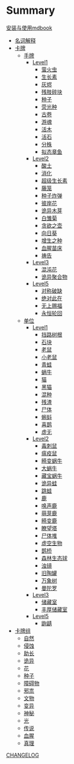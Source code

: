 # Summary

[安装与使用mdbook](安装与使用mdbook.md)

- [名词解释](名词解释.md)
- [卡牌]()
    - [手牌]()
        - [Level1]()
            - [萤火虫](卡牌/萤火虫.md)
            - [生长素](卡牌/生长素.md)
            - [灰烬](卡牌/灰烬.md)
            - [残肢碎块](卡牌/残肢碎块.md)
            - [种子](卡牌/种子.md)
            - [荧光种](卡牌/荧光种.md)
            - [古卷](卡牌/古卷.md)
            - [游魂](卡牌/游魂.md)
            - [活木](卡牌/活木.md)
            - [活石](卡牌/活石.md)
            - [分株](卡牌/分株.md)
            - [拟态章鱼](卡牌/拟态章鱼.md)
        - [Level2]()
            - [酸土](卡牌/酸土.md)
            - [消化](卡牌/消化.md)
            - [超级生长素](卡牌/超级生长素.md)
            - [藤笼](卡牌/藤笼.md)
            - [种子炸弹](卡牌/种子炸弹.md)
            - [彼岸花](卡牌/彼岸花.md)
            - [诡异木芽](卡牌/诡异木芽.md)
            - [白雏菊](卡牌/白雏菊.md)
            - [贪欲之壶](卡牌/贪欲之壶.md)
            - [向日葵](卡牌/向日葵.md)
            - [增生之种](卡牌/增生之种.md)
            - [血腥苗床](卡牌/血腥苗床.md)
            - [祷告](卡牌/祷告.md)
        - [Level3]()
            - [混沌花](卡牌/混沌花.md)
            - [诡异聚合物](卡牌/诡异聚合物.md)
        - [Level5]()
            - [对称破缺](卡牌/对称破缺.md)
            - [绝对此在](卡牌/绝对此在.md)
            - [无上赐福](卡牌/无上赐福.md)
            - [永恒轮回](卡牌/永恒轮回.md)
    - [单位]()
        - [Level1]()
            - [挡路树根](卡牌/挡路树根.md)
            - [石块](卡牌/石块.md)
            - [老鼠](卡牌/老鼠.md)
            - [小老鼠](卡牌/小老鼠.md)
            - [青蛙](卡牌/青蛙.md)
            - [蜗牛](卡牌/蜗牛.md)
            - [猫](卡牌/猫.md)
            - [黑猫](卡牌/黑猫.md)
            - [混种](卡牌/混种.md)
            - [残渣](卡牌/残渣.md)
            - [尸体](卡牌/尸体.md)
            - [蝌蚪](卡牌/蝌蚪.md)
            - [喜鹊](卡牌/喜鹊.md)
            - [虚无](卡牌/虚无.md)
        - [Level2]()
            - [毒刺鼠](卡牌/毒刺鼠.md)
            - [瘟疫鼠](卡牌/瘟疫鼠.md)
            - [畸变蜗牛](卡牌/畸变蜗牛.md)
            - [大蜗牛](卡牌/大蜗牛.md)
            - [藏宝蜗牛](卡牌/藏宝蜗牛.md)
            - [诡异蛙](卡牌/诡异蛙.md)
            - [跳蛙](卡牌/跳蛙.md)
            - [鹿](卡牌/鹿.md)
            - [唤声鹿](卡牌/唤声鹿.md)
            - [萌芽鹿](卡牌/萌芽鹿.md)
            - [畸变鹿](卡牌/畸变鹿.md)
            - [瞭望塔](卡牌/瞭望塔.md)
            - [尸体堆](卡牌/尸体堆.md)
            - [虚空生物](卡牌/虚空生物.md)
            - [鹊桥](卡牌/鹊桥.md)
            - [森林生态球](卡牌/森林生态球.md)
            - [浊镜](卡牌/浊镜.md)
            - [旧陶罐](卡牌/旧陶罐.md)
            - [万象树](卡牌/万象树.md)
            - [曼陀罗](卡牌/曼陀罗.md)
        - [Level3]()
            - [储藏室](卡牌/储藏室.md)
            - [丰厚储藏室](卡牌/丰厚储藏室.md)
        - [Level5]()
            - [鼩鼱](卡牌/鼩鼱.md)
- [卡牌组](卡牌组/README.md)
    - [自然](卡牌组/自然.md)
    - [侵蚀](卡牌组/侵蚀.md)
    - [助长](卡牌组/助长.md)
    - [诡异](卡牌组/诡异.md)
    - [花](卡牌组/花.md)
    - [种子](卡牌组/种子.md)
    - [障碍物](卡牌组/障碍物.md)
    - [邪祟](卡牌组/邪祟.md)
    - [文物](卡牌组/文物.md)
    - [变异](卡牌组/变异.md)
    - [神秘](卡牌组/神秘.md)
    - [光](卡牌组/光.md)
    - [传说](卡牌组/传说.md)
    - [血腥](卡牌组/血腥.md)
    - [真理](卡牌组/真理.md)

[CHANGELOG](CHANGELOG.md)